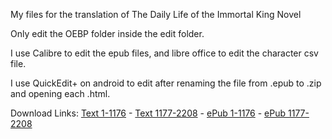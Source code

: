 My files for the translation of The Daily Life of the Immortal King Novel

Only edit the OEBP folder inside the edit folder.

I use Calibre to edit the epub files, and libre office to edit the character csv file.

I use QuickEdit+ on android to edit after renaming the file from .epub to .zip and opening each .html.

Download Links: [Text 1-1176](https://github.com/CosmicStrider/The-Daily-Life-of-the-Immortal-King/raw/refs/heads/main/Text/The%20Daily%20Life%20of%20the%20Immortal%20-%20Kuxuan%201-1176.txt) - [Text 1177-2208](https://github.com/CosmicStrider/The-Daily-Life-of-the-Immortal-King/raw/refs/heads/main/Text/The%20Daily%20Life%20of%20the%20Immortal%20-%20Kuxuan%201177-2208.txt) - [ePub 1-1176](https://github.com/CosmicStrider/The-Daily-Life-of-the-Immortal-King/raw/refs/heads/main/Epub/DLIK%201-1176%20FootNotes%20in%20Text.epub) - [ePub 1177-2208](https://github.com/CosmicStrider/The-Daily-Life-of-the-Immortal-King/raw/refs/heads/main/Epub/DLIK%201177-2208.epub)
